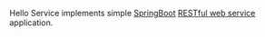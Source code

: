 Hello Service implements simple [SpringBoot](http://projects.spring.io/spring-boot/) [RESTful web service](https://spring.io/understanding/REST) application. 
